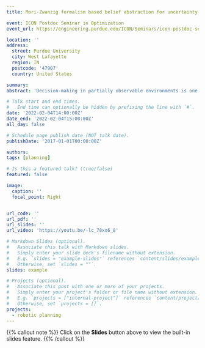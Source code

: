 ```yaml
---
title: Mori-Zwanzig formalism based belief abstraction for uncertainty-aware decision-making

event: ICON Postdoc Seminar in Optimization
event_url: https://engineering.purdue.edu/ICON/Seminars/icon-postdoc-seminar-mengxue-hou-georgia-tech

location: ''
address:
  street: Purdue University
  city: West Lafayette
  region: IN
  postcode: '47907'
  country: United States

summary: 
abstract: 'Decision-making in partially observable environments is one of the key challenges in robotic autonomy. In this talk, I will address the continuous-state POMDP (Partially Observable Markov Decision Process) problem using a reduced-order approximation method. We develop a belief abstraction algorithm that allocates a fixed number of symbols representing the belief state, and ensures the parameterization of the belief dynamics does not grow exponentially as the system dimension increases. Based on the Mori-Zwanzig formalism, a novel learning algorithm is developed to improve accuracy of the reduced-order belief dynamics. We prove that incorporating the learning algorithm leads to a time-uniform model reduction error bound. We consider marine autonomy as an example of POMDP, and use numerical simulations to show that the proposed algorithm supports real-time decision-making of underwater vehicles in unknown environment, with lower model reduction error.'

# Talk start and end times.
#   End time can optionally be hidden by prefixing the line with `#`.
date: '2022-02-04T14:00:00Z'
date_end: '2022-02-04T15:00:00Z'
all_day: false

# Schedule page publish date (NOT talk date).
publishDate: '2017-01-01T00:00:00Z'

authors:
tags: [planning]

# Is this a featured talk? (true/false)
featured: false

image:
  caption: ''
  focal_point: Right


url_code: ''
url_pdf: ''
url_slides: ''
url_video: 'https://youtu.be/-lc_78xo6_8'

# Markdown Slides (optional).
#   Associate this talk with Markdown slides.
#   Simply enter your slide deck's filename without extension.
#   E.g. `slides = "example-slides"` references `content/slides/example-slides.md`.
#   Otherwise, set `slides = ""`.
slides: example

# Projects (optional).
#   Associate this post with one or more of your projects.
#   Simply enter your project's folder or file name without extension.
#   E.g. `projects = ["internal-project"]` references `content/project/deep-learning/index.md`.
#   Otherwise, set `projects = []`.
projects:
  - robotic planning
---
```


{{% callout note %}}
Click on the **Slides** button above to view the built-in slides feature.
{{% /callout %}}
